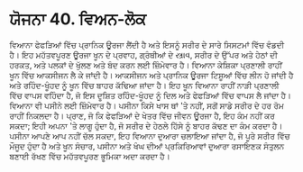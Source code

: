 # ਯੋਜਨਾ 40. ਵਿਅਨ-ਲੋਕ

ਵਿਆਨਾ ਫੇਫੜਿਆਂ ਵਿੱਚ ਪ੍ਰਾਨਿਕ ਊਰਜਾ ਲੈਂਦੀ ਹੈ ਅਤੇ ਇਸਨੂੰ ਸਰੀਰ ਦੇ ਸਾਰੇ ਸਿਸਟਮਾਂ ਵਿੱਚ ਵੰਡਦੀ ਹੈ। ਇਹ ਮਹੱਤਵਪੂਰਣ ਊਰਜਾ ਖੂਨ ਦੇ ਪ੍ਰਵਾਹ, ਗ੍ਰੰਥੀਆਂ ਦੇ સ્ત્રાવ, ਸਰੀਰ ਦੇ ਉੱਪਰ ਅਤੇ ਹੇਠਾਂ ਦੀ ਹਰਕਤ, ਅਤੇ ਪਲਕਾਂ ਦੇ ਖੁੱਲਣ ਅਤੇ ਬੰਦ ਕਰਨ ਲਈ ਜ਼ਿੰਮੇਵਾਰ ਹੈ। ਵਿਆਨਾ ਕੇਸ਼ਿਕਾ ਪ੍ਰਣਾਲੀ ਰਾਹੀਂ ਖੂਨ ਵਿੱਚ ਆਕਸੀਜਨ ਲੈ ਕੇ ਜਾਂਦੀ ਹੈ। ਆਕਸੀਜਨ ਅਤੇ ਪ੍ਰਾਨਿਕ ਊਰਜਾ ਟਿਸ਼ੂਆਂ ਵਿੱਚ ਲੀਨ ਹੋ ਜਾਂਦੀ ਹੈ ਅਤੇ ਰਹਿੰਦ-ਖੂੰਹਦ ਨੂੰ ਖੂਨ ਵਿੱਚ ਬਾਹਰ ਕੱਢਿਆ ਜਾਂਦਾ ਹੈ। ਇਹ ਖੂਨ ਵਿਆਨਾ ਰਾਹੀਂ ਨਾੜੀ ਪ੍ਰਣਾਲੀ ਵਿੱਚ ਵਾਪਸ ਵਹਿੰਦਾ ਹੈ, ਜੋ ਇਸ ਦੂਸ਼ਿਤ ਰਹਿੰਦ-ਖੂੰਹਦ ਨੂੰ ਦਿਲ ਅਤੇ ਫੇਫੜਿਆਂ ਵਿੱਚ ਵਾਪਸ ਲੈ ਜਾਂਦਾ ਹੈ। ਵਿਆਨਾ ਵੀ ਪਸੀਨੇ ਲਈ ਜ਼ਿੰਮੇਵਾਰ ਹੈ। ਪਸੀਨਾ ਕਿਸੇ ਖਾਸ ਥਾਂ 'ਤੇ ਨਹੀਂ, ਸਗੋਂ ਸਾਡੇ ਸਰੀਰ ਦੇ ਹਰ ਰੋਮ ਰਾਹੀਂ ਨਿਕਲਦਾ ਹੈ। ਪ੍ਰਾਣ, ਜੋ ਕਿ ਫੇਫੜਿਆਂ ਦੇ ਖੇਤਰ ਵਿੱਚ ਜੀਵਨ ਊਰਜਾ ਹੈ, ਇਹ ਕੰਮ ਨਹੀਂ ਕਰ ਸਕਦਾ; ਇਹੀ ਅਪਨਾ 'ਤੇ ਲਾਗੂ ਹੁੰਦਾ ਹੈ, ਜੋ ਸਰੀਰ ਦੇ ਹੇਠਲੇ ਹਿੱਸੇ ਨੂੰ ਬਾਹਰ ਕੱਢਣ ਦਾ ਕੰਮ ਕਰਦਾ ਹੈ। ਪਸੀਨਾ ਆਪਣੇ ਆਪ ਨਹੀਂ ਚੱਲ ਸਕਦਾ, ਇਹ ਵਿਆਨਾ ਦੁਆਰਾ ਚਲਾਇਆ ਜਾਂਦਾ ਹੈ, ਜੋ ਪੂਰੇ ਸਰੀਰ ਵਿੱਚ ਮੌਜੂਦ ਹੁੰਦਾ ਹੈ ਅਤੇ ਖੂਨ ਸੰਚਾਰ, ਪਸੀਨਾ ਅਤੇ ਖੰਘ ਦੀਆਂ ਪ੍ਰਕਿਰਿਆਵਾਂ ਦੁਆਰਾ ਰਸਾਇਣਕ ਸੰਤੁਲਨ ਬਣਾਈ ਰੱਖਣ ਵਿੱਚ ਮਹੱਤਵਪੂਰਣ ਭੂਮਿਕਾ ਅਦਾ ਕਰਦਾ ਹੈ।
